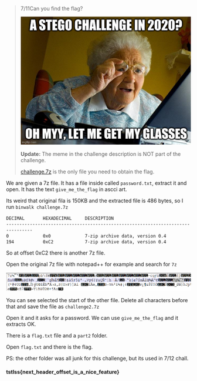> 7/11Can you find the flag?
>
> ![meme](https://raw.githubusercontent.com/estebancano-dev/CTF-Writeups/master/20201003%20Tasteless%20CTF/2ugJxK3.png)
>
> **Update:** The meme in the challenge description is NOT part of the challenge.
>
>   [challenge.7z](challenge.7z)  is the only file you need to obtain the flag.

We are given  a 7z file. It has a file inside called `password.txt`, extract it and open. It has the text `give_me_the_flag` in ascci art.

Its weird that original fila is 150KB and the extracted file is 486 bytes, so I run `binwalk challenge.7z`

```
DECIMAL       HEXADECIMAL     DESCRIPTION
--------------------------------------------------------------------------------
0             0x0             7-zip archive data, version 0.4
194           0xC2            7-zip archive data, version 0.4
```

So at offset 0xC2 there is another 7z file.

Open the original 7z file with notepad++ for example and search for `7z`

![notepad.png](https://raw.githubusercontent.com/estebancano-dev/CTF-Writeups/master/20201003%20Tasteless%20CTF/notepad.png)

You can see selected the start of the other file. Delete all characters before that and save the file as `challenge2.7z`

Open it and it asks for a password. We can use `give_me_the_flag` and it extracts OK.

There is a `flag.txt` file and a `part2` folder.

Open `flag.txt` and there is the flag.

PS: the other folder was all junk for this challenge, but its used in 7/12 chall.

#### tstlss{next_header_offset_is_a_nice_feature}
